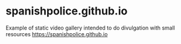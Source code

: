 # spanishpolice.github.io

Example of static video gallery intended to do divulgation with small resources
https://spanishpolice.github.io
